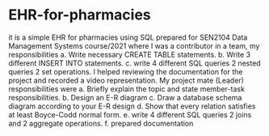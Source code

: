 # EHR-for-pharmacies
it is a simple EHR for pharmacies using SQL prepared for SEN2104 Data Management Systems course/2021 where I was a contributor in a team, my responsibilities  a. Write necessary CREATE TABLE statements. b. Write 3 different INSERT INTO statements. c. write 4 different SQL queries 2 nested queries 2 set operations. I helped reviewing the documentation for the project and recorded a video representation. My project mate (Leader) responsibilities were a. Briefly explain the topic and state member-task responsibilities. b. Design an E-R diagram c. Draw a database schema diagram according to your E-R design d. Show that every relation satisfies at least Boyce-Codd normal form. e. write 4 different SQL queries 2 joins and 2 aggregate operations. f. prepared documentation
